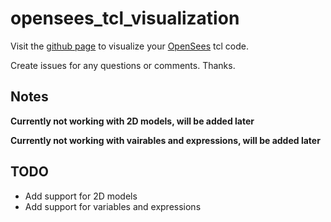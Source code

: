 # opensees_tcl_visualization

Visit the 
[github page](https://wang19891218.github.io/opensees_tcl_visualization/) 
to visualize your [OpenSees](https://opensees.berkeley.edu/) tcl code.

Create issues for any questions or comments. Thanks.

## Notes

**Currently not working with 2D models, will be added later**

**Currently not working with vairables and expressions, will be added later**


## TODO

* Add support for 2D models 
* Add support for variables and expressions 